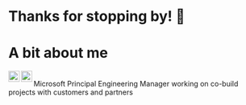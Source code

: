 # Thanks for stopping by! 👋

# A bit about me
<a href="https://www.linkedin.com/in/mesmiley/">
  <img align="left" alt="Marc's LinkedIN" width="22px" src="https://raw.githubusercontent.com/peterthehan/peterthehan/master/assets/linkedin.svg" />
</a>
<a href="https://twitter.com/MarcEsmiley">
  <img align="left" alt="Marc Esmiley | Twitter" width="22px" src="https://raw.githubusercontent.com/peterthehan/peterthehan/master/assets/twitter.svg" />
</a>
<br />
Microsoft Principal Engineering Manager working on co-build projects with customers and partners


<!--
**maesmile/maesmile** is a ✨ _special_ ✨ repository because its `README.md` (this file) appears on your GitHub profile.

Here are some ideas to get you started:

- 🔭 I’m currently working on ...
- 🌱 I’m currently learning ...
- 👯 I’m looking to collaborate on ...
- 🤔 I’m looking for help with ...
- 💬 Ask me about ...
- 📫 How to reach me: ...
- ⚡ Fun fact: ...
-->

